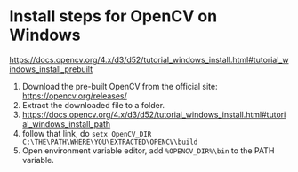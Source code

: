 # Install steps for OpenCV on Windows
https://docs.opencv.org/4.x/d3/d52/tutorial_windows_install.html#tutorial_windows_install_prebuilt
1. Download the pre-built OpenCV from the official site: https://opencv.org/releases/
2. Extract the downloaded file to a folder.
3. https://docs.opencv.org/4.x/d3/d52/tutorial_windows_install.html#tutorial_windows_install_path
4. follow that link, do `setx OpenCV_DIR C:\THE\PATH\WHERE\YOU\EXTRACTED\OPENCV\build`
5. Open environment variable editor, add `%OPENCV_DIR%\bin` to the PATH variable.
